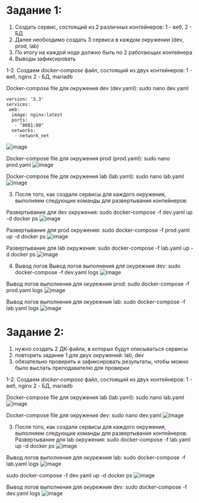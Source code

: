 # Задание 1:
1) Создать сервис, состоящий из 2 различных контейнеров: 1 - веб, 2 - БД
2) Далее необходимо создать 3 сервиса в каждом окружении (dev, prod, lab)
3) По итогу на каждой ноде должно быть по 2 работающих контейнера
4) Выводы зафиксировать

1-2. Создаем *docker-compose* файл, состоящий из двух контейнеров:
   1 - веб, nginx
   2 - БД, mariadb

Docker-compose file для окружения dev (dev.yaml):
sudo nano dev.yaml
```
version: '3.3'
services:
 web:
  image: nginx:latest
  ports:
   - "8081:80"
  networks:
   - network_net
```
  
![image](https://github.com/user-attachments/assets/dbe13a32-623e-41b0-929e-507724f3ea50)

Docker-compose file для окружения prod (prod.yaml):
sudo nano prod.yaml
![image](https://github.com/user-attachments/assets/aad1fef1-3f1d-4d3c-944c-c34fa3cbc396)

Docker-compose file для окружения lab (lab.yaml):
sudo nano lab.yaml
![image](https://github.com/user-attachments/assets/25a50009-0b67-45c0-9a1f-36590c104225)

3. После того, как создали сервисы для каждого окружения, выполняем следующие команды для развертывания контейнеров:

Развертывание для dev окружения:
sudo docker-compose -f dev.yaml up -d
docker ps
![image](https://github.com/user-attachments/assets/83515794-9912-4ae8-a130-54ef47ec010d)

Развертывание для prod окружения:
sudo docker-compose -f prod.yaml up -d
docker ps
![image](https://github.com/user-attachments/assets/da741690-76a0-4264-b59a-e4db7f19404c)

Развертывание для lab окружения:
sudo docker-compose -f lab.yaml up -d
docker ps
![image](https://github.com/user-attachments/assets/0a15f18b-dae6-4c76-8e56-2504c43efbeb)


4. Вывод логов
Вывод логов выполнения для окурежния dev:
sudo docker-compose -f dev.yaml logs
![image](https://github.com/user-attachments/assets/d37bb4b9-4b8b-4470-9831-b93ec411e0f1)

Вывод логов выполнения для окурежния prod:
sudo docker-compose -f prod.yaml logs
![image](https://github.com/user-attachments/assets/51c42244-d8ec-4dfc-ba08-073e7e745da2)

Вывод логов выполнения для окурежния lab:
sudo docker-compose -f lab.yaml logs
![image](https://github.com/user-attachments/assets/c3637656-ddea-4e94-b442-91841cf7ded7)


# Задание 2:
1) нужно создать 2 ДК-файла, в которых будут описываться сервисы
2) повторить задание 1 для двух окружений: lab, dev
3) обязательно проверить и зафиксировать результаты, чтобы можно было выслать преподавателю для проверки

1-2. Создаем *docker-compose* файл, состоящий из двух контейнеров:
   1 - веб, nginx
   2 - БД, mariadb

Docker-compose file для окружения lab (lab.yaml):
sudo nano lab.yaml
![image](https://github.com/user-attachments/assets/25a50009-0b67-45c0-9a1f-36590c104225)

Docker-compose file для окружения dev:
sudo nano dev.yaml
![image](https://github.com/user-attachments/assets/dbe13a32-623e-41b0-929e-507724f3ea50)

3. После того, как создали сервисы для каждого окружения, выполняем следующие команды для развертывания контейнеров:
Развертывание для lab окружения:
sudo docker-compose -f lab.yaml up -d
docker ps
![image](https://github.com/user-attachments/assets/0a15f18b-dae6-4c76-8e56-2504c43efbeb)

Вывод логов выполнения для окурежния lab:
sudo docker-compose -f lab.yaml logs
![image](https://github.com/user-attachments/assets/c3637656-ddea-4e94-b442-91841cf7ded7)

sudo docker-compose -f dev.yaml up -d
docker ps
![image](https://github.com/user-attachments/assets/83515794-9912-4ae8-a130-54ef47ec010d)

Вывод логов выполнения для окурежния dev:
sudo docker-compose -f dev.yaml logs
![image](https://github.com/user-attachments/assets/d37bb4b9-4b8b-4470-9831-b93ec411e0f1)
